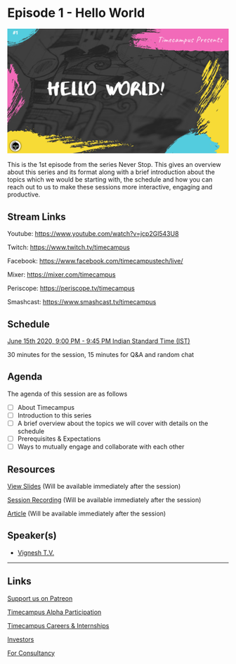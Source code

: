 # Episode 1 - Hello World

![](1-HelloWorld.png)

This is the 1st episode from the series Never Stop. This gives an overview about this series and its format along with a brief introduction about the topics which we would be starting with, the schedule and how you can reach out to us to make these sessions more interactive, engaging and productive.

## Stream Links

Youtube: https://www.youtube.com/watch?v=jcp2Gl543U8

Twitch: https://www.twitch.tv/timecampus

Facebook: https://www.facebook.com/timecampustech/live/

Mixer: https://mixer.com/timecampus

Periscope: https://periscope.tv/timecampus

Smashcast: https://www.smashcast.tv/timecampus

## Schedule

[June 15th 2020, 9:00 PM - 9:45 PM Indian Standard Time (IST)](https://calendar.google.com/event?action=TEMPLATE&tmeid=M2xpOXFjZjNoa2Y0bzJqcmhmYWtwaDMwN2sgdGltZWNhbXB1cy5jb21fM2hxNHB0a3MwbGUycm5kMGowMW82MDE0YWdAZw&tmsrc=timecampus.com_3hq4ptks0le2rnd0j01o6014ag%40group.calendar.google.com)

30 minutes for the session, 15 minutes for Q&A and random chat

## Agenda

The agenda of this session are as follows

- [ ] About Timecampus
- [ ] Introduction to this series
- [ ] A brief overview about the topics we will cover with details on the schedule
- [ ] Prerequisites & Expectations
- [ ] Ways to mutually engage and collaborate with each other

## Resources

[View Slides](#) (Will be available immediately after the session)

[Session Recording](#) (Will be available immediately after the session)

[Article](#) (Will be available immediately after the session)

## Speaker(s)

- [Vignesh T.V.](http://tvvignesh.com/)

---

## Links

[Support us on Patreon](https://www.patreon.com/timecampus)

[Timecampus Alpha Participation](https://docs.google.com/forms/d/1-fHizPhuXqDKqFZ2ns7Ttl00mT13DtjsRbHE5KtpxXs/viewform)

[Timecampus Careers & Internships](https://docs.google.com/forms/d/1jHW-I5yjHl49itwoyM5xxYUao0X1fbnnoxJd78fS5u8/viewform)

[Investors](https://docs.google.com/forms/d/13jkHPdvqoMDNsyzpC8-Dbv0lai8bXOvOLIovey7hfUM/viewform)

[For Consultancy](https://docs.google.com/forms/d/e/1FAIpQLSeCb-Pu7Hcnh7oRvleRka2VW8EVZ6d8cNEccV7jKVmzhE6ilg/viewform)

